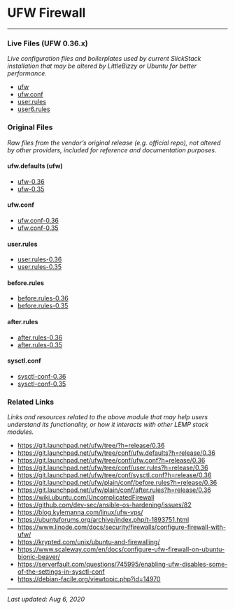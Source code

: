 # UFW Firewall

----

### Live Files (UFW 0.36.x)

*Live configuration files and boilerplates used by current SlickStack installation that may be altered by LittleBizzy or Ubuntu for better performance.*

* [ufw](ufw.txt)
* [ufw.conf](ufw-conf.txt)
* [user.rules](user-rules.txt)
* [user6.rules](user6-rules.txt)

### Original Files

*Raw files from the vendor’s original release (e.g. official repo), not altered by other providers, included for reference and documentation purposes.*

#### ufw.defaults (ufw)

* [ufw-0.36](ufw-defaults-0.36.txt)
* [ufw-0.35](ufw-defaults-0.35.txt)

#### ufw.conf

* [ufw.conf-0.36](ufw-conf-0.36.txt)
* [ufw.conf-0.35](ufw-conf-0.35.txt)

#### user.rules

* [user.rules-0.36](user-rules-0.36.txt)
* [user.rules-0.35](user-rules-0.35.txt)

#### before.rules

* [before.rules-0.36](before-rules-0.36.txt)
* [before.rules-0.35](before-rules-0.35.txt)

#### after.rules

* [after.rules-0.36](after-rules-0.36.txt)
* [after.rules-0.35](after-rules-0.35.txt)

#### sysctl.conf

* [sysctl-conf-0.36](sysctl-conf-0.36.txt)
* [sysctl-conf-0.35](sysctl-conf-0.35.txt)

### Related Links

*Links and resources related to the above module that may help users understand its functionality, or how it interacts with other LEMP stack modules.*

* https://git.launchpad.net/ufw/tree/?h=release/0.36
* https://git.launchpad.net/ufw/tree/conf/ufw.defaults?h=release/0.36
* https://git.launchpad.net/ufw/tree/conf/ufw.conf?h=release/0.36
* https://git.launchpad.net/ufw/tree/conf/user.rules?h=release/0.36
* https://git.launchpad.net/ufw/tree/conf/sysctl.conf?h=release/0.36
* https://git.launchpad.net/ufw/plain/conf/before.rules?h=release/0.36
* https://git.launchpad.net/ufw/plain/conf/after.rules?h=release/0.36
* https://wiki.ubuntu.com/UncomplicatedFirewall
* https://github.com/dev-sec/ansible-os-hardening/issues/82
* https://blog.kylemanna.com/linux/ufw-vps/
* https://ubuntuforums.org/archive/index.php/t-1893751.html
* https://www.linode.com/docs/security/firewalls/configure-firewall-with-ufw/
* https://krypted.com/unix/ubuntu-and-firewalling/
* https://www.scaleway.com/en/docs/configure-ufw-firewall-on-ubuntu-bionic-beaver/
* https://serverfault.com/questions/745995/enabling-ufw-disables-some-of-the-settings-in-sysctl-conf
* https://debian-facile.org/viewtopic.php?id=14970

----

*Last updated: Aug 6, 2020*
